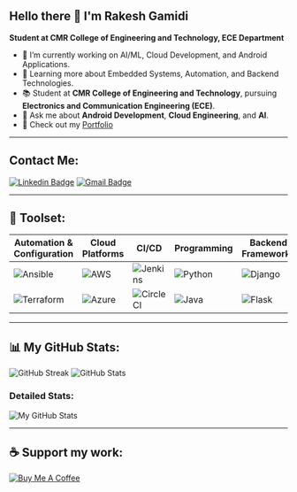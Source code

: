 ## Hello there 👋 I'm Rakesh Gamidi
**Student at CMR College of Engineering and Technology, ECE Department**

- 🔭 I’m currently working on AI/ML, Cloud Development, and Android Applications.
- 🌱 Learning more about Embedded Systems, Automation, and Backend Technologies.
- 📚 Student at **CMR College of Engineering and Technology**, pursuing **Electronics and Communication Engineering (ECE)**.
- 💬 Ask me about **Android Development**, **Cloud Engineering**, and **AI**.
- 📝 Check out my [Portfolio](https://rakesh-564.github.io/rakeshgamidiprofile.com/)

---

## Contact Me:
[![Linkedin Badge](https://img.shields.io/badge/-Rakesh-blue?style=flat-square&logo=Linkedin&logoColor=white&link=https://www.linkedin.com/in/gamidi-rakesh-a5ba87292)](https://www.linkedin.com/in/gamidi-rakesh-a5ba87292)
[![Gmail Badge](https://img.shields.io/badge/-rakeshgamidi564@gmail.com-c14438?style=flat-square&logo=Gmail&logoColor=white&link=mailto:rakeshgamidi564@gmail.com)](mailto:rakeshgamidi564@gmail.com)

---

## 🚀 Toolset:
| Automation & Configuration | Cloud Platforms | CI/CD | Programming | Backend Frameworks | Databases |
| --- | --- | --- | --- | --- | --- |
| ![Ansible](https://img.shields.io/badge/-Ansible-EE0000?style=flat-square&logo=ansible) | ![AWS](https://img.shields.io/badge/-AWS-232F3E?style=flat-square&logo=amazon-aws) | ![Jenkins](https://img.shields.io/badge/-Jenkins-D24939?style=flat-square&logo=jenkins) | ![Python](https://img.shields.io/badge/-Python-3776AB?style=flat-square&logo=python) | ![Django](https://img.shields.io/badge/-Django-092E20?style=flat-square&logo=django) | ![MySQL](https://img.shields.io/badge/-MySQL-4479A1?style=flat-square&logo=mysql) |
| ![Terraform](https://img.shields.io/badge/-Terraform-623CE4?style=flat-square&logo=terraform) | ![Azure](https://img.shields.io/badge/-Azure-0078D4?style=flat-square&logo=microsoft-azure) | ![CircleCI](https://img.shields.io/badge/-CircleCI-343434?style=flat-square&logo=circleci) | ![Java](https://img.shields.io/badge/-Java-007396?style=flat-square&logo=java) | ![Flask](https://img.shields.io/badge/-Flask-000000?style=flat-square&logo=flask) | ![PostgreSQL](https://img.shields.io/badge/-PostgreSQL-336791?style=flat-square&logo=postgresql) |

---

## 📊 My GitHub Stats:
![GitHub Streak](https://github-readme-streak-stats.herokuapp.com/?user=RAKESH-564&theme=radical)
![GitHub Stats](https://github-readme-stats.vercel.app/api?username=RAKESH-564&show_icons=true&theme=radical)

### Detailed Stats:
![My GitHub Stats](https://raw.githubusercontent.com/RAKESH-564/RAKESH-564/main/Screenshot%202024-10-14%20230159.png)


---

## ☕ Support my work:
[![Buy Me A Coffee](https://img.shields.io/badge/-Buy%20Me%20A%20Coffee-FFDD00?style=flat-square&logo=buy-me-a-coffee&logoColor=black&link=https://www.buymeacoffee.com/yourprofile)](https://www.buymeacoffee.com/yourprofile)

